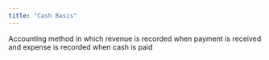 ```yaml
---
title: "Cash Basis"
---
```

Accounting method in which revenue is recorded when payment is received and expense is recorded when cash is paid

